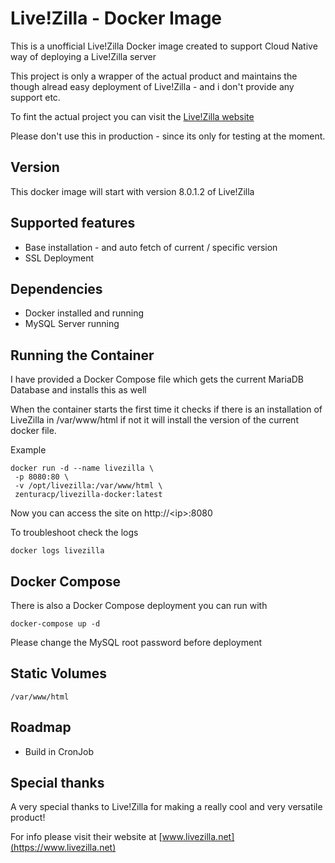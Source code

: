 # Live!Zilla - Docker Image

This is a unofficial Live!Zilla Docker image created to support Cloud Native way of deploying a Live!Zilla server

This project is only a wrapper of the actual product and maintains the though alread easy deployment of Live!Zilla - and i don't provide any support etc.

To fint the actual project you can visit the [Live!Zilla website](https://www.livezilla.net)

Please don't use this in production - since its only for testing at the moment.

## Version

This docker image will start with version 8.0.1.2 of Live!Zilla

## Supported features

* Base installation - and auto fetch of current / specific version
* SSL Deployment

## Dependencies

* Docker installed and running
* MySQL Server running

## Running the Container

I have provided a Docker Compose file which gets the current MariaDB Database and installs this as well

When the container starts the first time it checks if there is an installation of LiveZilla in /var/www/html if not it will install the version of the current docker file.

Example
```
docker run -d --name livezilla \
 -p 8080:80 \
 -v /opt/livezilla:/var/www/html \
 zenturacp/livezilla-docker:latest
```

Now you can access the site on http://\<ip\>:8080

To troubleshoot check the logs

```
docker logs livezilla
```

## Docker Compose

There is also a Docker Compose deployment you can run with

```
docker-compose up -d
```

Please change the MySQL root password before deployment

## Static Volumes

```
/var/www/html
```

## Roadmap

* Build in CronJob

## Special thanks

A very special thanks to Live!Zilla for making a really cool and very versatile product!

For info please visit their website at [www.livezilla.net](https://www.livezilla.net)